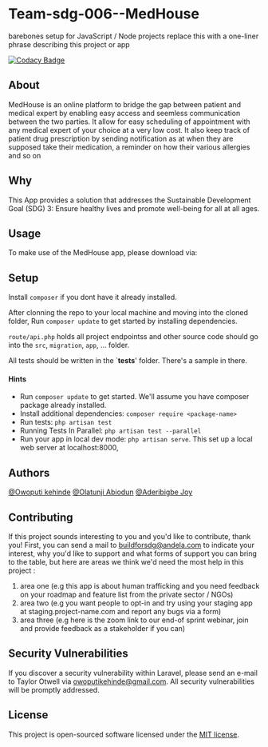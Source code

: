 
# Team-sdg-006--MedHouse
barebones setup for JavaScript / Node projects replace this with a one-liner phrase describing this project or app

[![Codacy Badge](https://api.codacy.com/project/badge/Grade/f3c3ed5e9ab9444192f1b72c4982f505)](https://app.codacy.com/gh/BuildForSDG/Team-078-EmergencyApp?utm_source=github.com&utm_medium=referral&utm_content=BuildForSDG/Team-078-EmergencyApp&utm_campaign=Badge_Grade_Settings)


## About

MedHouse is an online platform to bridge the gap between patient and medical expert by enabling easy access and seemless communication between the two parties. It allow for easy scheduling of appointment with any medical expert of your choice at a very low cost. It also keep track of patient drug prescription by sending notification as at when they are supposed take their medication, a reminder on how their various allergies and so on

## Why

This App provides a solution that addresses the Sustainable Development Goal (SDG) 3: Ensure healthy lives and promote well-being for all at all ages. 

## Usage
To make use of the MedHouse app, please download via: 

## Setup

Install `composer` if you dont have it already installed.

After clonning the repo to your local machine and moving into the cloned folder, Run `composer update` to get started by installing dependencies. 

`route/api.php` holds all project endpointss and other source code should go into the `src`, `migration`, `app`, ...  folder.

All tests should be written in the `__tests__' folder. There's a sample in there.


#### Hints

- Run `composer update` to get started. We'll assume you have composer package already installed.
- Install additional dependencies: `composer require <package-name>`
- Run tests: `php artisan test`
- Running Tests In Parallel: `php artisan test --parallel`
- Run your app in local dev mode: `php artisan serve`. This set up a local web server at localhost:8000,

## Authors

[@Owoputi kehinde](https://github.com/sirkenedy)
[@Olatunji Abiodun](https://github.com/abiodun603)
[@Aderibigbe Joy](https://github.com/aderibigbe-joy)

## Contributing

If this project sounds interesting to you and you'd like to contribute, thank you!
First, you can send a mail to buildforsdg@andela.com to indicate your interest, why you'd like to support and what forms of support you can bring to the table, but here are areas we think we'd need the most help in this project :
1.  area one (e.g this app is about human trafficking and you need feedback on your roadmap and feature list from the private sector / NGOs)
2.  area two (e.g you want people to opt-in and try using your staging app at staging.project-name.com and report any bugs via a form)
3.  area three (e.g here is the zoom link to our end-of sprint webinar, join and provide feedback as a stakeholder if you can)

## Security Vulnerabilities

If you discover a security vulnerability within Laravel, please send an e-mail to Taylor Otwell via [owoputikehinde@gmail.com](mailto:owoputikehinde@gmail.com). All security vulnerabilities will be promptly addressed.

## License

This project is open-sourced software licensed under the [MIT license](https://opensource.org/licenses/MIT).
